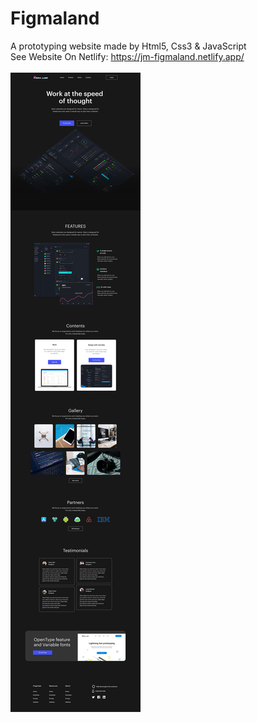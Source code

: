 # Figmaland
A prototyping website made by Html5, Css3 & JavaScript <br/>
See Website On Netlify: https://jm-figmaland.netlify.app/ <br/><br/>
![Preview](https://github.com/JavadMoradkhah/Figmaland/blob/main/preview.jpg)
